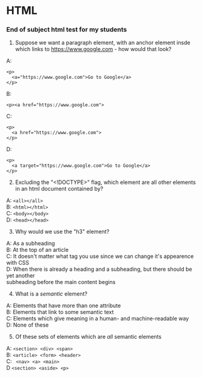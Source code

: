 # HTML
### End of subject html test for my students

1. Suppose we want a paragraph element, with an anchor element insde which links to https://www.google.com - how would that look?

A: 
```
<p>
  <a="https://www.google.com">Go to Google</a>
</p>
```
B:
```
<p><a href="https://www.google.com">
```
C:
```
<p>
  <a href="https://www.google.com">
</p>
```
D:
```
<p>
  <a target="https://www.google.com">Go to Google</a>
</p>
```
2. Excluding the "<!DOCTYPE>" flag, which element are all other elements in an html document contained by?
  
A: ```<all></all>``` <br>
B: ```<html></html>``` <br>
C: ```<body></body>``` <br>
D: ```<head></head>``` <br>
  
3. Why would we use the "h3" element?

A: As a subheading <br>
B: At the top of an article <br> 
C: It doesn't matter what tag you use since we can change it's appearence with CSS <br>
D: When there is already a heading and a subheading, but there should be yet another <br>
subheading before the main content begins

4. What is a _semantic_ element?

A: Elements that have more than one attribute <br>
B: Elements that link to some semantic text <br>
C: Elements which give meaning in a human- and machine-readable way <br>
D: None of these <br>

5. Of these sets of elements which are _all_ semantic elements

A: ```<section> <div> <span> ``` <br>
B: ``` <article> <form> <header> ```  <br>
C: ``` <nav> <a> <main>```  <br>
D ```<section> <aside> <p>``` <br>
